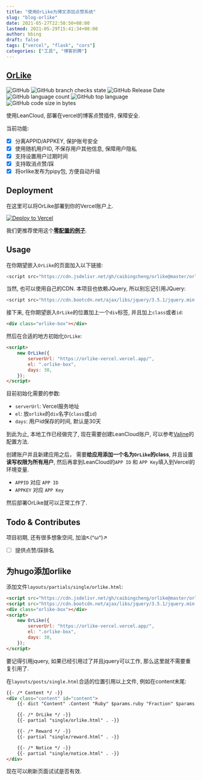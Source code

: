 ```yaml
---
title: "使用OrLike为博文添加点赞系统"
slug: "blog-orlike"
date: 2021-05-27T22:58:50+08:00
lastmod: 2021-05-29T15:41:34+08:00
author: bbing
draft: false
tags: ["vercel", "flask", "cors"]
categories: ["工具", "博客折腾"]
---
```


## [OrLike](https://github.com/caibingcheng/orlike)

![GitHub](https://img.shields.io/github/license/caibingcheng/orlike)
![GitHub branch checks state](https://img.shields.io/github/checks-status/caibingcheng/orlike/master)
![GitHub Release Date](https://img.shields.io/github/release-date/caibingcheng/orlike)
![GitHub language count](https://img.shields.io/github/languages/count/caibingcheng/orlike)
![GitHub top language](https://img.shields.io/github/languages/top/caibingcheng/orlike)
![GitHub code size in bytes](https://img.shields.io/github/languages/code-size/caibingcheng/orlike)

使用LeanCloud, 部署在vercel的博客点赞插件, 保障安全.

当前功能:
- [x] 分离APPID/APPKEY, 保护账号安全
- [x] 使用随机用户ID, 不保存用户其他信息, 保障用户隐私
- [x] 支持设置用户过期时间
- [x] 支持取消点赞/踩
- [x] 将orlike发布为pipy包, 方便自动升级

<!--more-->

## Deployment

在这里可以将OrLike部署到你的Vercel账户上.

[![Deploy to Vercel](https://camo.githubusercontent.com/f209ca5cc3af7dd930b6bfc55b3d7b6a5fde1aff/68747470733a2f2f76657263656c2e636f6d2f627574746f6e)](https://vercel.com/import/project?template=https://github.com/caibingcheng/orlike-vercel)

我们更推荐使用这个[**零配置的例子**](https://github.com/caibingcheng/orlike-vercel).

## Usage

在你期望嵌入```OrLike```的页面加入以下链接:
```JavaScript
<script src="https://cdn.jsdelivr.net/gh/caibingcheng/orlike@master/orlike.js"></script>
```
当然, 也可以使用自己的CDN. 本项目也依赖JQuery, 所以别忘记引用JQuery:
```JavaScript
<script src="https://cdn.bootcdn.net/ajax/libs/jquery/3.5.1/jquery.min.js"></script>
```

接下来, 在你期望嵌入```OrLike```的位置加上一个```div```标签, 并且加上```class```或者```id```:
```HTML
<div class="orlike-box"></div>
```

然后在合适的地方初始化```OrLike```:
```HTML
<script>
    new OrLike({
        serverUrl: "https://orlike-vercel.vercel.app/",
        el: ".orlike-box",
        days: 30,
    });
</script>
```

目前初始化需要的参数:
- ```serverUrl```: Vercel服务地址
- ```el```: 放```orlike```的```div```名字(```class```或```id```)
- ```days```: 用户id保存的时间, 默认是30天

到此为止, 本地工作已经做完了, 现在需要创建LeanCloud账户, 可以参考[Valine](https://valine.js.org/quickstart.html)的配置方法.

创建账户并且新建应用之后， 需要**给应用添加一个名为```OrLike```的class**, 并且设置**读写权限为所有用户**, 然后再拿到LeanCloud的```APP ID``` 和 ```APP Key```填入到Vercel的环境变量.

- ```APPID``` 对应 ```APP ID```
- ```APPKEY``` 对应 ```APP Key```

然后部署OrLike就可以正常工作了.

## Todo & Contributes
项目初期, 还有很多想象空间, 加油↖(^ω^)↗

- [ ] 提供点赞/踩排名

## 为hugo添加orlike

添加文件```layouts/partials/single/orlike.html```:
```HTML
<script src="https://cdn.jsdelivr.net/gh/caibingcheng/orlike@master/orlike.js"></script>
<script src="https://cdn.bootcdn.net/ajax/libs/jquery/3.5.1/jquery.min.js"></script>
<div class="orlike-box"></div>
<script>
    new OrLike({
        serverUrl: "https://orlike-vercel.vercel.app/",
        el: ".orlike-box",
        days: 30,
    });
</script>
```
要记得引用jquery, 如果已经引用过了并且jquery可以工作, 那么这里就不需要重复引用了.

在```layouts/posts/single.html```合适的位置引用以上文件, 例如在content末尾:
```HTML
{{- /* Content */ -}}
<div class="content" id="content">
    {{- dict "Content" .Content "Ruby" $params.ruby "Fraction" $params.fraction "Fontawesome" $params.fontawesome | partial "function/content.html" | safeHTML -}}

    {{- /* OrLike */ -}}
    {{- partial "single/orlike.html" . -}}

    {{- /* Reward */ -}}
    {{- partial "single/reward.html" . -}}

    {{- /* Notice */ -}}
    {{- partial "single/notice.html" . -}}
</div>
```

现在可以刷新页面试试是否有效.
